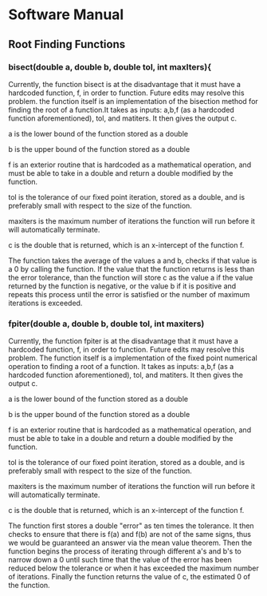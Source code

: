# Software Manual
## Root Finding Functions

### bisect(double a, double b, double tol, int maxIters){
Currently, the function bisect is at the disadvantage that it must have a hardcoded function, f, in order to function.  Future edits may resolve this problem.  the function itself is an implementation of the bisection method for finding the root of a function.It takes as inputs: a,b,f (as a hardcoded function aforementioned), tol, and matiters.  It then gives the output c.

a is the lower bound of the function stored as a double

b is the upper bound of the function stored as a double

f is an exterior routine that is hardcoded as a mathematical operation, and must be able to take in a double and return a double modified by the function.

tol is the tolerance of our fixed point iteration, stored as a double, and is preferably small with respect to the size of the function.

maxiters is the maximum number of iterations the function will run before it will automatically terminate.

c is the double that is returned, which is an x-intercept of the function f.

The function takes the average of the values a and b, checks if that value is a 0 by calling the function.  If the value that the function returns is less than the error tolerance, than the function will store c as the value a if the value returned by the function is negative, or the value b if it is positive and repeats this process until the error is satisfied or the number of maximum iterations is exceeded.

### fpiter(double a, double b, double tol, int maxiters)
Currently, the function fpiter is at the disadvantage that it must have a hardcoded function, f, in order to function.  Future edits may resolve this problem.  The function itself is a implementation of the fixed point numerical operation to finding a root of a function.  It takes as inputs: a,b,f (as a hardcoded function aforementioned), tol, and matiters.  It then gives the output c.

a is the lower bound of the function stored as a double

b is the upper bound of the function stored as a double

f is an exterior routine that is hardcoded as a mathematical operation, and must be able to take in a double and return a double modified by the function.

tol is the tolerance of our fixed point iteration, stored as a double, and is preferably small with respect to the size of the function.

maxiters is the maximum number of iterations the function will run before it will automatically terminate.

c is the double that is returned, which is an x-intercept of the function f.

The function first stores a double "error" as ten times the tolerance.  It then checks to ensure that there is f(a) and f(b) are not of the same signs, thus we would be guaranteed an answer via the mean value theorem.  Then the function begins the process of iterating through different a's and b's to narrow down a 0 until such time that the value of the error has been reduced below the tolerance or when it has exceeded the maximum number of iterations. Finally the function returns the value of c, the estimated 0 of the function.
